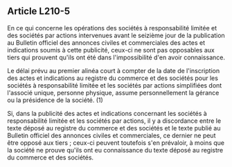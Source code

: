 Article L210-5
----
En ce qui concerne les opérations des sociétés à responsabilité limitée et des
sociétés par actions intervenues avant le seizième jour de la publication au
Bulletin officiel des annonces civiles et commerciales des actes et indications
soumis à cette publicité, ceux-ci ne sont pas opposables aux tiers qui prouvent
qu'ils ont été dans l'impossibilité d'en avoir connaissance.

Le délai prévu au premier alinéa court à compter de la date de l'inscription des
actes et indications au registre du commerce et des sociétés pour les sociétés à
responsabilité limitée et les sociétés par actions simplifiées dont l'associé
unique, personne physique, assume personnellement la gérance ou la présidence de
la société. (1)

Si, dans la publicité des actes et indications concernant les sociétés à
responsabilité limitée et les sociétés par actions, il y a discordance entre le
texte déposé au registre du commerce et des sociétés et le texte publié au
Bulletin officiel des annonces civiles et commerciales, ce dernier ne peut être
opposé aux tiers ; ceux-ci peuvent toutefois s'en prévaloir, à moins que la
société ne prouve qu'ils ont eu connaissance du texte déposé au registre du
commerce et des sociétés.
